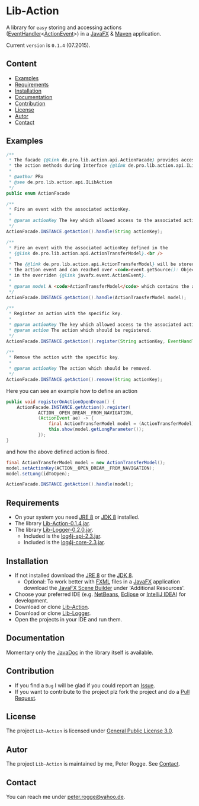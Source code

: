 Lib-Action
===============

A library for `easy` storing and accessing actions ([EventHandler]&lt;[ActionEvent]&gt;) in a [JavaFX] &amp; [Maven] application.

Current `version` is `0.1.4` (07.2015).



Content
-------

* [Examples](#Examples)
* [Requirements](#Requirements)
* [Installation](#Installation)
* [Documentation](#Documentation)
* [Contribution](#Contribution)
* [License](#License)
* [Autor](#Autor)
* [Contact](#Contact)



Examples<a name="Examples" />
-------

```java
/**
 * The facade {@link de.pro.lib.action.api.ActionFacade} provides access to
 * the action methods during Interface {@link de.pro.lib.action.api.ILibAction}.
 *
 * @author PRo
 * @see de.pro.lib.action.api.ILibAction
 */
public enum ActionFacade
```

```java
/**
 * Fire an event with the associated actionKey.
 * 
 * @param actionKey The key which allowed access to the associated action.
 */
ActionFacade.INSTANCE.getAction().handle(String actionKey);
```

```java
/**
 * Fire an event with the associated actionKey defined in the 
 * {@link de.pro.lib.action.api.ActionTransferModel}.<br />
 * 
 * The {@link de.pro.lib.action.api.ActionTransferModel} will be stored in 
 * the action event and can reached over <code>event.getSource(): Object</code> 
 * in the overriden {@link javafx.event.ActionEvent}.
 * 
 * @param model A <code>ActionTransferModel</code> which contains the actionKey and additional parameters.
 */
ActionFacade.INSTANCE.getAction().handle(ActionTransferModel model);
```

```java
/**
 * Register an action with the specific key.
 * 
 * @param actionKey The key which allowed access to the associated action.
 * @param action The action which should be registered.
 */
ActionFacade.INSTANCE.getAction().register(String actionKey, EventHandler<ActionEvent> action);
```

```java
/**
 * Remove the action with the specific key.
 * 
 * @param actionKey The action which should be removed.
 */
ActionFacade.INSTANCE.getAction().remove(String actionKey);
```


Here you can see an example how to define an action
```java
public void registerOnActionOpenDream() {
    ActionFacade.INSTANCE.getAction().register(
            ACTION__OPEN_DREAM__FROM_NAVIGATION,
            (ActionEvent ae) -> {
                final ActionTransferModel model = (ActionTransferModel) ae.getSource();
                this.show(model.getLongParameter());
            });
}
```


and how the above defined action is fired.
```java
final ActionTransferModel model = new ActionTransferModel();
model.setActionKey(ACTION__OPEN_DREAM__FROM_NAVIGATION);
model.setLong(idToOpen);

ActionFacade.INSTANCE.getAction().handle(model);
```


Requirements<a name="Requirements" />
------------

* On your system you need [JRE 8] or [JDK 8] installed.
* The library [Lib-Action-0.1.4.jar](#Installation).
* The library [Lib-Logger-0.2.0.jar](#Installation).
  * Included is the [log4j-api-2.3.jar].
  * Included is the [log4j-core-2.3.jar].



Installation<a name="Installation" />
------------

* If not installed download the [JRE 8] or the [JDK 8].
  * Optional: To work better with [FXML] files in a [JavaFX] application download the [JavaFX Scene Builder] under 'Additional Resources'.
* Choose your preferred IDE (e.g. [NetBeans], [Eclipse] or [IntelliJ IDEA]) for development.
* Download or clone [Lib-Action].
* Download or clone [Lib-Logger].
* Open the projects in your IDE and run them.



Documentation<a name="Documentation" />
-------------

Momentary only the [JavaDoc] in the library itself is available.



Contribution<a name="Contribution" />
------------

* If you find a `Bug` I will be glad if you could report an [Issue].
* If you want to contribute to the project plz fork the project and do a [Pull Request].



License<a name="License" />
-------

The project `Lib-Action` is licensed under [General Public License 3.0].



Autor<a name="Autor" />
-----

The project `Lib-Action` is maintained by me, Peter Rogge. See [Contact](#Contact).



Contact<a name="Contact" />
-------

You can reach me under <peter.rogge@yahoo.de>.


[//]: # (Links)
[ActionEvent]:http://docs.oracle.com/javase/8/javafx/api/javafx/event/ActionEvent.html
[Eclipse]:https://www.eclipse.org/
[EventHandler]:http://docs.oracle.com/javase/8/javafx/api/javafx/event/EventHandler.html
[FXML]:http://docs.oracle.com/javafx/2/fxml_get_started/jfxpub-fxml_get_started.htm
[General Public License 3.0]:http://www.gnu.org/licenses/gpl-3.0.en.html
[IntelliJ IDEA]:http://www.jetbrains.com/idea/
[Issue]:https://github.com/Naoghuman/lib-action/issues
[JavaDoc]:http://www.oracle.com/technetwork/java/javase/documentation/index-jsp-135444.html
[JavaFX]:http://docs.oracle.com/javase/8/javase-clienttechnologies.htm
[JavaFX Scene Builder]:http://www.oracle.com/technetwork/java/javase/downloads/index.html
[JDK 8]:http://www.oracle.com/technetwork/java/javase/downloads/jdk8-downloads-2133151.html
[JRE 8]:http://www.oracle.com/technetwork/java/javase/downloads/jre8-downloads-2133155.html
[Lib-Action]:https://github.com/Naoghuman/lib-action
[Lib-Logger]:https://github.com/Naoghuman/lib-logger
[log4j-api-2.3.jar]:https://logging.apache.org/log4j/2.0/log4j-web/dependencies.html
[log4j-core-2.3.jar]:https://logging.apache.org/log4j/2.0/log4j-web/dependencies.html
[Maven]:http://maven.apache.org/
[NetBeans]:https://netbeans.org/
[Pull Request]:https://help.github.com/articles/using-pull-requests


